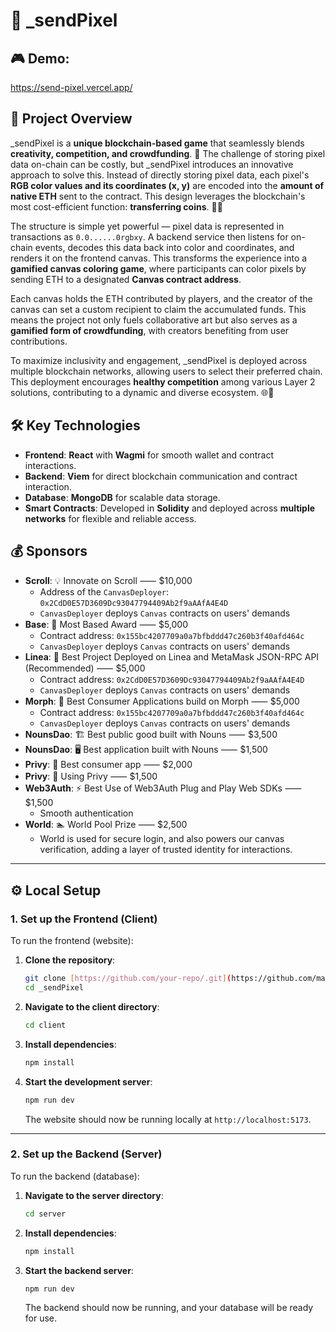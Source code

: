 # 🎉 _sendPixel

## 🎮 Demo: 

https://send-pixel.vercel.app/


## 📝 Project Overview

_sendPixel is a **unique blockchain-based game** that seamlessly blends **creativity, competition, and crowdfunding**. 🌟 The challenge of storing pixel data on-chain can be costly, but _sendPixel introduces an innovative approach to solve this. Instead of directly storing pixel data, each pixel's **RGB color values and its coordinates (x, y)** are encoded into the **amount of native ETH** sent to the contract. This design leverages the blockchain's most cost-efficient function: **transferring coins**. 🎨💡

The structure is simple yet powerful — pixel data is represented in transactions as `0.0......0rgbxy`. A backend service then listens for on-chain events, decodes this data back into color and coordinates, and renders it on the frontend canvas. This transforms the experience into a **gamified canvas coloring game**, where participants can color pixels by sending ETH to a designated **Canvas contract address**.

Each canvas holds the ETH contributed by players, and the creator of the canvas can set a custom recipient to claim the accumulated funds. This means the project not only fuels collaborative art but also serves as a **gamified form of crowdfunding**, with creators benefiting from user contributions.

To maximize inclusivity and engagement, _sendPixel is deployed across multiple blockchain networks, allowing users to select their preferred chain. This deployment encourages **healthy competition** among various Layer 2 solutions, contributing to a dynamic and diverse ecosystem. 🌐🚀

## 🛠️ Key Technologies

- **Frontend**: **React** with **Wagmi** for smooth wallet and contract interactions.
- **Backend**: **Viem** for direct blockchain communication and contract interaction.
- **Database**: **MongoDB** for scalable data storage.
- **Smart Contracts**: Developed in **Solidity** and deployed across **multiple networks** for flexible and reliable access.

## 💰 Sponsors

- **Scroll**: 💡 Innovate on Scroll ⸺ $10,000
  - Address of the `CanvasDeployer`: `0x2CdD0E57D3609Dc93047794409Ab2f9aAAfA4E4D`
  - `CanvasDeployer` deploys `Canvas` contracts on users' demands
- **Base**: 🔵 Most Based Award ⸺ $5,000
  - Contract address: `0x155bc4207709a0a7bfbddd47c260b3f40afd464c`
  - `CanvasDeployer` deploys `Canvas` contracts on users' demands
- **Linea**: 🦊 Best Project Deployed on Linea and MetaMask JSON-RPC API (Recommended) ⸺ $5,000
  - Contract address: `0x2CdD0E57D3609Dc93047794409Ab2f9aAAfA4E4D`
  - `CanvasDeployer` deploys `Canvas` contracts on users' demands
- **Morph**: 🐨 Best Consumer Applications build on Morph ⸺ $5,000
  - Contract address: `0x155bc4207709a0a7bfbddd47c260b3f40afd464c`
  - `CanvasDeployer` deploys `Canvas` contracts on users' demands
- **NounsDao**: 🏗️ Best public good built with Nouns ⸺ $3,500
- **NounsDao**: 🖥️ Best application built with Nouns ⸺ $1,500
- **Privy**: 🥇 Best consumer app ⸺ $2,000
- **Privy**: 💌 Using Privy ⸺ $1,500
- **Web3Auth**: ⚡️ Best Use of Web3Auth Plug and Play Web SDKs ⸺ $1,500
  - Smooth authentication
- **World**: 🏊 World Pool Prize ⸺ $2,500
  - World is used for secure login, and also powers our canvas verification, adding a layer of trusted identity for interactions.

---

## ⚙️ Local Setup

### 1. **Set up the Frontend (Client)**

To run the frontend (website):

1. **Clone the repository**:
   ```bash
   git clone [https://github.com/your-repo/.git](https://github.com/mahammadZeynalov/_sendPixel.git)
   cd _sendPixel
   ```

2. **Navigate to the client directory**:
   ```bash
   cd client
   ```

3. **Install dependencies**:
   ```bash
   npm install
   ```

4. **Start the development server**:
   ```bash
   npm run dev
   ```

   The website should now be running locally at `http://localhost:5173`.

---

### 2. **Set up the Backend (Server)**

To run the backend (database):

1. **Navigate to the server directory**:
   ```bash
   cd server
   ```

2. **Install dependencies**:
   ```bash
   npm install
   ```

3. **Start the backend server**:
   ```bash
   npm run dev
   ```

   The backend should now be running, and your database will be ready for use.

